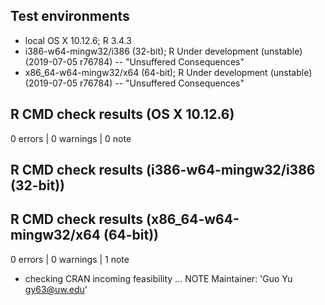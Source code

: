 ## Test environments
* local OS X 10.12.6; R 3.4.3
* i386-w64-mingw32/i386 (32-bit); R Under development (unstable) (2019-07-05 r76784) -- "Unsuffered Consequences"
* x86_64-w64-mingw32/x64 (64-bit); R Under development (unstable) (2019-07-05 r76784) -- "Unsuffered Consequences"

## R CMD check results (OS X 10.12.6)
0 errors | 0 warnings | 0 note

## R CMD check results (i386-w64-mingw32/i386 (32-bit))
## R CMD check results (x86_64-w64-mingw32/x64 (64-bit))
0 errors | 0 warnings | 1 note

* checking CRAN incoming feasibility ... NOTE
Maintainer: 'Guo Yu <gy63@uw.edu>'
